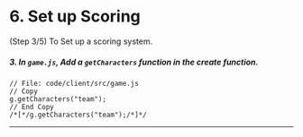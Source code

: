 # 6. Set up Scoring
 (Step 3/5) To Set up a scoring system.

##### 3. In `game.js`, Add a `getCharacters` function in the create _function_.

```
// File: code/client/src/game.js
// Copy 
g.getCharacters("team");
// End Copy
/*[*/g.getCharacters("team");/*]*/
```
<hr class="uk-margin-medium">